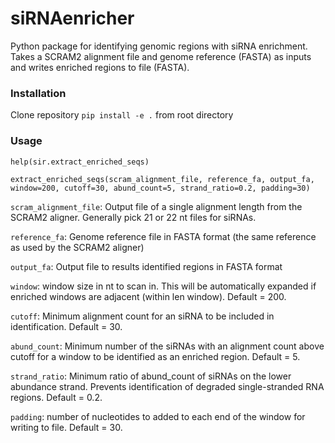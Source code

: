 # siRNAenricher
Python package for identifying genomic regions with siRNA enrichment. Takes a SCRAM2 alignment file and genome reference (FASTA) as inputs and writes enriched regions to file (FASTA).

### Installation

Clone repository
```pip install -e .``` from root directory

### Usage

```help(sir.extract_enriched_seqs)```

```extract_enriched_seqs(scram_alignment_file, reference_fa, output_fa, window=200, cutoff=30, abund_count=5, strand_ratio=0.2, padding=30)```

```scram_alignment_file```: Output file of a single alignment length from the SCRAM2 aligner.  Generally pick 21 or 22 nt files for siRNAs.

```reference_fa```: Genome reference file in FASTA format (the same reference as used by the SCRAM2 aligner)

```output_fa```: Output file to results identified regions in FASTA format

```window```: window size in nt to scan in.  This will be automatically expanded if enriched windows are adjacent (within len window).  Default = 200.

```cutoff```: Minimum alignment count for an siRNA to be included in identification. Default = 30.

```abund_count```: Minimum number of the siRNAs with an alignment count above cutoff for a window to be identified as an enriched region. Default = 5.

```strand_ratio```: Minimum ratio of abund_count of siRNAs on the lower abundance strand.  Prevents identification of degraded single-stranded RNA regions. Default = 0.2.

```padding```: number of nucleotides to added to each end of the window for writing to file.  Default = 30.

